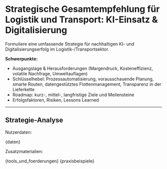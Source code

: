 # Strategische Gesamtempfehlung für Logistik und Transport: KI-Einsatz & Digitalisierung

Formuliere eine umfassende Strategie für nachhaltigen KI- und Digitalisierungserfolg im Logistik-/Transportsektor.

**Schwerpunkte:**
- Ausgangslage & Herausforderungen (Margendruck, Kosteneffizienz, volatile Nachfrage, Umweltauflagen)
- Schlüsselhebel: Prozessautomatisierung, vorausschauende Planung, smarte Routen, datengestütztes Flottenmanagement, Transparenz in der Lieferkette
- Roadmap: kurz-, mittel-, langfristige Ziele und Meilensteine
- Erfolgsfaktoren, Risiken, Lessons Learned

---

## Strategie-Analyse

Nutzerdaten:

{daten}

Zusatzmaterialien:

{tools_und_foerderungen}
{praxisbeispiele}
